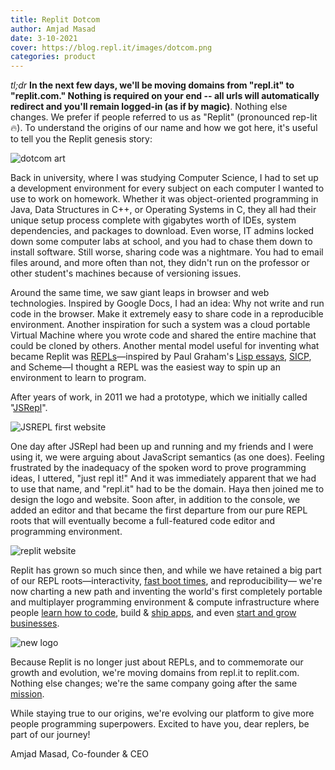 ```yaml
---
title: Replit Dotcom
author: Amjad Masad
date: 3-10-2021
cover: https://blog.repl.it/images/dotcom.png
categories: product
---
```


_tl;dr_ __In the next few days, we'll be moving domains from "repl.it" to "replit.com." Nothing is required on your end -- all urls will automatically redirect and you'll remain logged-in (as if by magic)__. Nothing else changes. We prefer if people referred to us as "Replit" (pronounced rep-lit 🔥). To understand the origins of our name and how we got here, it's useful to tell you the Replit genesis story:

![dotcom art](https://blog.repl.it/images/dotcom.png)

Back in university, where I was studying Computer Science, I had to set up a development environment for every subject on each computer I wanted to use to work on homework. Whether it was object-oriented programming in Java, Data Structures in C++, or Operating Systems in C, they all had their unique setup process complete with gigabytes worth of IDEs, system dependencies, and packages to download. Even worse, IT admins locked down some computer labs at school, and you had to chase them down to install software. Still worse, sharing code was a nightmare. You had to email files around, and more often than not, they didn't run on the professor or other student's machines because of versioning issues.

Around the same time, we saw giant leaps in browser and web technologies. Inspired by Google Docs, I had an idea: Why not write and run code in the browser. Make it extremely easy to share code in a reproducible environment. Another inspiration for such a system was a cloud portable Virtual Machine where you wrote code and shared the entire machine that could be cloned by others. Another mental model useful for inventing what became Replit was [REPLs](https://en.wikipedia.org/wiki/Read%E2%80%93eval%E2%80%93print_loop)—inspired by Paul Graham's [Lisp essays](http://www.paulgraham.com/rootsoflisp.html), [SICP](https://mitpress.mit.edu/sites/default/files/sicp/full-text/book/book.html), and Scheme—I thought a REPL was the easiest way to spin up an environment to learn to program. 

After years of work, in 2011 we had a prototype, which we initially called "[JSRepl](https://jsrepl.com)".

![JSREPL first website](https://handbook-static.amasad.repl.co/jsrepl.jpeg)

One day after JSRepl had been up and running and my friends and I were using it, we were arguing about JavaScript semantics (as one does). Feeling frustrated by the inadequacy of the spoken word to prove programming ideas, I uttered, "just repl it!" And it was immediately apparent that we had to use that name, and "repl.it" had to be the domain. Haya then joined me to design the logo and website. Soon after, in addition to the console, we added an editor and that became the first departure from our pure REPL roots that will eventually become a full-featured code editor and programming environment.

![replit website](https://handbook-static.amasad.repl.co/replit.png)

Replit has grown so much since then, and while we have retained a big part of our REPL roots—interactivity, [fast boot times](https://blog.repl.it/killing-containers-at-scale), and reproducibility— we're now charting a new path and inventing the world's first completely portable and multiplayer programming environment & compute infrastructure where people [learn how to code](https://repl.it/teams-for-education), build & [ship apps](https://blog.repl.it/alwayson), and even [start and grow businesses](https://twitter.com/paulg/status/1318462546182025216). 

![new logo](https://blog.repl.it/images/logo.jpg)

Because Replit is no longer just about REPLs, and to commemorate our growth and evolution, we're moving domains from repl.it to replit.com. Nothing else changes; we're the same company going after the same [mission](http://blog.repl.it/seriesa).

While staying true to our origins, we're evolving our platform to give more people programming superpowers. Excited to have you, dear replers, be part of our journey!

Amjad Masad, Co-founder & CEO
